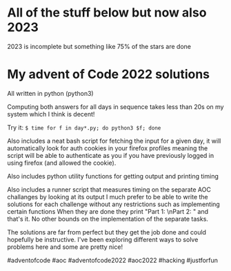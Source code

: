 # All of the stuff below but now also 2023

2023 is incomplete but something like 75% of the stars are done

# My advent of Code 2022 solutions

All written in python (python3)

Computing both answers for all days in sequence takes less than 20s on my system which I think is decent!

Try it: <code>$ time for f in day*.py; do python3 $f; done</code>

Also includes a neat bash script for fetching the input for a given day, it will automatically look for auth cookies in your firefox profiles
meaning the script will be able to authenticate as you if you have previously logged in using firefox (and allowed the cookie).

Also includes python utility functions for getting output and printing timing

Also includes a runner script that measures timing on the separate AOC challanges by looking at its output
I much prefer to be able to write the solutions for each challenge without any restrictions such as implementing certain functions
When they are done they print "Part 1: <ans>\nPart 2: <ans2>" and that's it. No other bounds on the implementation of the separate tasks.

The solutions are far from perfect but they get the job done and could hopefully be instructive.
I've been exploring different ways to solve problems here and some are pretty nice!

#adventofcode #aoc #adventofcode2022 #aoc2022 #hacking #justforfun
